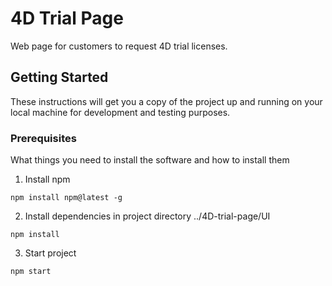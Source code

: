 # 4D Trial Page

Web page for customers to request 4D trial licenses.

## Getting Started

These instructions will get you a copy of the project up and running on your local machine for development and testing purposes.

### Prerequisites

What things you need to install the software and how to install them

1. Install npm

```
npm install npm@latest -g
```

2. Install dependencies in project directory ../4D-trial-page/UI

```
npm install
```

3. Start project

```
npm start
```
